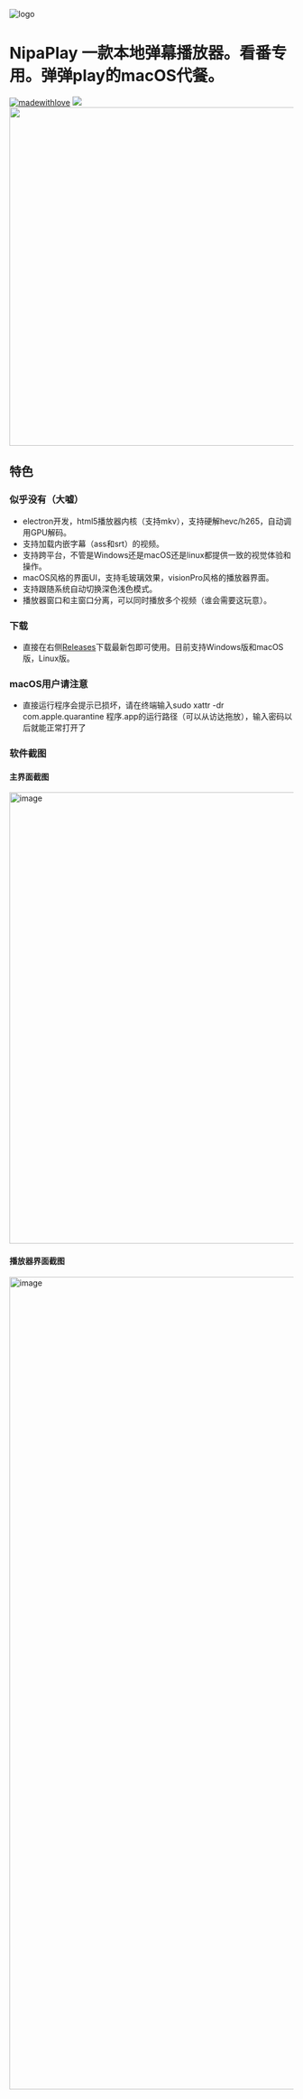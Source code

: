 ![logo](https://github.com/MCDFsteve/NipaPlay/assets/71605531/9bf3f76f-4f06-45f0-b812-e397ddec310c) 
# NipaPlay 一款本地弹幕播放器。看番专用。弹弹play的macOS代餐。
[![madewithlove](https://img.shields.io/badge/made_with-%E2%9D%A4-red?style=for-the-badge&labelColor=orange)](https://github.com/MCDFsteve/NipaPlay)
<img src="https://counter.seku.su/cmoe?name=nipaplay&theme=r34" />
<img height="600" src="https://github.com/MCDFsteve/NipaPlay/assets/71605531/41adac40-3ed4-48d5-b388-1df00e0ada7a">
## 特色
### 似乎没有（大嘘）
- electron开发，html5播放器内核（支持mkv），支持硬解hevc/h265，自动调用GPU解码。
- 支持加载内嵌字幕（ass和srt）的视频。
- 支持跨平台，不管是Windows还是macOS还是linux都提供一致的视觉体验和操作。
- macOS风格的界面UI，支持毛玻璃效果，visionPro风格的播放器界面。
- 支持跟随系统自动切换深色浅色模式。
- 播放器窗口和主窗口分离，可以同时播放多个视频（谁会需要这玩意）。
### 下载
- 直接在右侧[Releases](https://github.com/MCDFsteve/NipaPlay/releases)下载最新包即可使用。目前支持Windows版和macOS版，Linux版。
### macOS用户请注意
- 直接运行程序会提示已损坏，请在终端输入sudo xattr -dr com.apple.quarantine 程序.app的运行路径（可以从访达拖放），输入密码以后就能正常打开了
### 软件截图
#### 主界面截图
<img width="800" alt="image" src="https://github.com/MCDFsteve/NipaPlay/assets/71605531/4715a1a2-1e1d-4660-a48a-f42a2f8cb866">



#### 播放器界面截图
<img width="1440" alt="image" src="https://github.com/MCDFsteve/NipaPlay/assets/71605531/252d5465-d3a4-44a5-9b09-43507cccc5d1">




